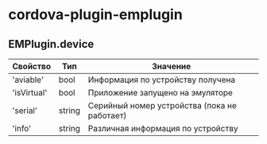 # cordova-plugin-emplugin

## EMPlugin.device
| Свойство | Тип | Значение |
| --- | --- | --- |
| 'aviable' | bool | Информация по устройству получена |
| 'isVirtual' | bool | Приложение запущено на эмуляторе |
| 'serial' | string | Серийный номер устройства (пока не работает) |
| 'info' | string | Различная информация по устройству |
